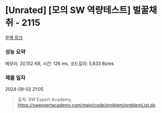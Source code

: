 # [Unrated] [모의 SW 역량테스트] 벌꿀채취 - 2115 

[문제 링크](https://swexpertacademy.com/main/code/problem/problemDetail.do?contestProbId=AV5V4A46AdIDFAWu) 

### 성능 요약

메모리: 20,152 KB, 시간: 126 ms, 코드길이: 5,833 Bytes

### 제출 일자

2024-09-02 21:05



> 출처: SW Expert Academy, https://swexpertacademy.com/main/code/problem/problemList.do